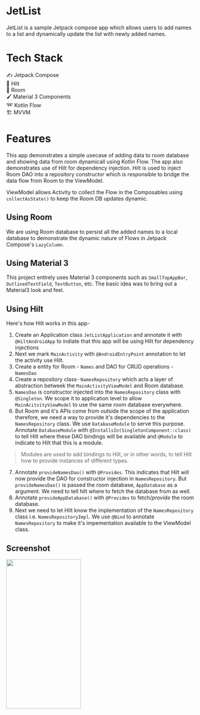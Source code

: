 # JetList
JetList is a sample Jetpack compose app which allows users to add names to a list and dynamically update the list with newly added names.

# Tech Stack
:writing_hand: Jetpack Compose <br>
:link: Hilt <br>
:file_folder: Room <br>
:paintbrush: Material 3 Components <br>
:loop: Kotlin Flow <br>
:building_construction: MVVM


# Features
This app  demonstrates a simple usecase of adding data to room database and showing data from room dynamicall using Kotlin Flow. The app also demonstrates
use of Hilt for dependency injection. Hilt is used to inject Room DAO into a repository constructor which is responsible to bridge the data flow from Room to
the ViewModel.

ViewModel allows Activity to collect the Flow in the Composables using `collectAsState()` to keep the Room DB updates dynamic.

## Using Room ##
We are using Room database to persist all the added names to a local database to demonstrate the dynamic nature of Flows in Jetpack Compose's `LazyColumn`.

## Using Material 3 ##
This project entirely uses Material 3 components such as `SmallTopAppBar`, `OutlinedTextField`,  `TextButton`, etc. The basic idea was to bring out a Material3 look and feel.

## Using Hilt ##
Here's how Hilt works in this app-

1. Create an Application class `JetListApplication` and annotate it with `@HiltAndroidApp` to indiate that this app will be using Hilt for dependency injections <br>
2. Next we mark `MainActivity` with `@AndroidEntryPoint` annotation to let the activity use Hilt. 
3. Create a entity for Room - `Names` and DAO for CRUD operations - `NamesDao` <br>
4. Create a repository class- `NamesRepository` which acts a layer of abstraction  betweek the `MainActivityViewModel` and Room database.
5. `NamesDao` is constructor injected into the `NamesRepository` class with `@Singleton`. We scope it to application level to allow `MainAcitvityViewModel` to use the same room database everywhere.
6. But Room and it's APIs come from outside the scope of the application therefore, we need a way to provide it's dependencies to the `NamesRepository` class. We use `DatabaseModule` to serve this purpose. Annotate `DatabaseModule` with `@InstallsIn(SingletonComponent::class)` to tell Hilt where these DAO bindings will be available and `@Module` to indicate to Hilt that this is a module.
> Modules are used to add bindings to Hilt, or in other words, to tell Hilt how to provide instances of different types.
7. Annotate `provideNamesDao()` with `@Provides`. This indicates that Hilt will now provide the DAO for constructor injection in `NamesRepository`. But `provideNamesDao()` is passed the room database, `AppDatabase` as a argument. We need to tell hilt where to fetch the database from as well.
8. Annotate `provideAppDatabase()` with `@Provides` to fetch/_provide_ the room database. 
9. Next we need to let Hilt know the implementation of the `NamesRepository` class i.e. `NamesRepositoryImpl`. We use `@Bind` to annotate `NamesRepository` to make it's impementation available to the ViewModel class.

## Screenshot ##
<img src="https://github.com/PriyaSindkar/JetList/blob/master/screenshots/Screenshot_20230328-114513.png?raw=true" width="200" height="400"/>


